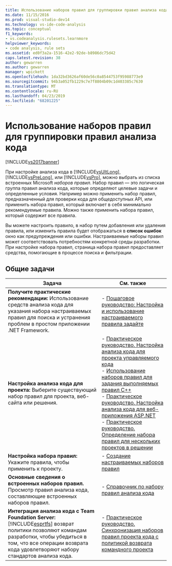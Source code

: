 ```yaml
---
title: Использование наборов правил для группировки правил анализа кода | Документация Майкрософт
ms.date: 11/15/2016
ms.prod: visual-studio-dev14
ms.technology: vs-ide-code-analysis
ms.topic: conceptual
f1_keywords:
- vs.codeanalysis.rulesets.learnmore
helpviewer_keywords:
- code analysis, rule sets
ms.assetid: ed0f3a2a-1516-42e2-92de-b8986dc75d42
caps.latest.revision: 38
author: gewarren
ms.author: gewarren
manager: wpickett
ms.openlocfilehash: 1da32bd3626af60de56c0a8544753f95988773e9
ms.sourcegitcommit: 94b3a052fb1229c7e7f8804b09c1d403385c7630
ms.translationtype: MT
ms.contentlocale: ru-RU
ms.lasthandoff: 04/23/2019
ms.locfileid: "68201225"
---
```

# <a name="using-rule-sets-to-group-code-analysis-rules"></a>Использование наборов правил для группировки правил анализа кода
[!INCLUDE[vs2017banner](../includes/vs2017banner.md)]

При настройке анализа кода в [!INCLUDE[vsUltLong](../includes/vsultlong-md.md)], [!INCLUDE[vsPreLong](../includes/vsprelong-md.md)], или [!INCLUDE[vsPro](../includes/vspro-md.md)], можно выбрать из списка встроенных Microsoft *наборов правил*. Набор правил — это логическая группа правил анализа кода, которые определяют целевые задачи и определенные условия. Например можно применить набор правил, предназначенный для проверки кода для общедоступных API, или применить набора правил, который включает в себя минимально рекомендуемые правила. Можно также применить набора правил, который содержит все правила.  
  
 Вы можете настроить правило, в набор путем добавления или удаления правила, или изменить правила будет отображаться в **список ошибок** окно как предупреждения или ошибки. Настраиваемые наборы правил может соответствовать потребностям конкретной среды разработки. При настройке набора правил, страница набора правил предоставляет средства, помогающие в процессе поиска и фильтрации.  
  
## <a name="common-tasks"></a>Общие задачи  
  
|Задача|См. также|  
|----------|---------------------|  
|**Получите практические рекомендации:** Использование средств анализа кода для указания набора настраиваемых правил для поиска и устранения проблем в простом приложении .NET Framework.|-   [Пошаговое руководство: Настройка и использование настраиваемого правила задайте](../code-quality/walkthrough-configuring-and-using-a-custom-rule-set.md)|  
|**Настройка анализа кода для проекта:** Выберите существующий набор правил для проекта, веб-сайта или решения.|-   [Практическое руководство. Настройка анализа кода для проекта управляемого кода](../code-quality/how-to-configure-code-analysis-for-a-managed-code-project.md)<br />-   [Использование наборов правил для задания выполняемых правил C++](../code-quality/using-rule-sets-to-specify-the-cpp-rules-to-run.md)<br />-   [Практическое руководство. Настройка анализа кода для веб-приложения ASP.NET](../code-quality/how-to-configure-code-analysis-for-an-aspnet-web-application.md)<br />-   [Практическое руководство. Определение набора правил для нескольких проектов в решении](../code-quality/how-to-specify-managed-code-rule-sets-for-multiple-projects-in-a-solution.md)|  
|**Настройка набора правил:** Укажите правила, чтобы применить к проекту.|-   [Создание настраиваемых наборов правил](../code-quality/creating-custom-code-analysis-rule-sets.md)|  
|**Основные сведения о встроенных наборов правил.** Просмотр правил анализа кода, составляющие встроенных наборов правил.|-   [Справочник по набору правил анализа кода](../code-quality/code-analysis-rule-set-reference.md)|  
|**Интеграция анализа кода с Team Foundation Server:** [!INCLUDE[esprtfs](../includes/esprtfs-md.md)] возврат политики позволяют командам разработки, чтобы убедиться в том, что все операции возврата кода удовлетворяют набору стандартов анализа кода.|-   [Практическое руководство. Синхронизация наборов правил проекта кода с политикой возврата командного проекта](../code-quality/how-to-synchronize-code-project-rule-sets-with-team-project-check-in-policy.md)|
